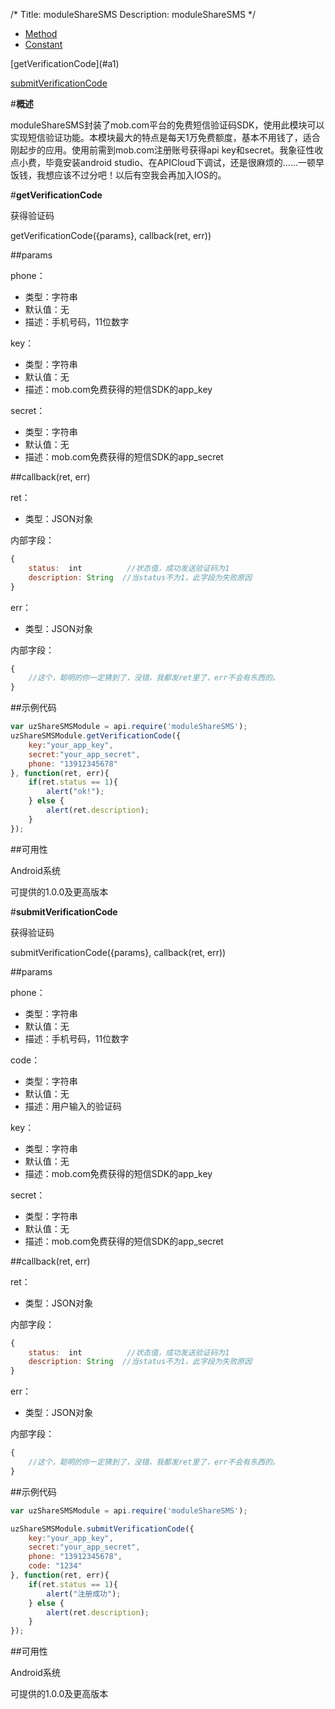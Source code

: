 /*
Title: moduleShareSMS
Description: moduleShareSMS
*/

<ul id="tab" class="clearfix">
	<li class="active"><a href="#method-content">Method</a></li>
	<li><a href="#const-content">Constant</a></li>
</ul>
<div id="method-content">

<div class="outline">
[getVerificationCode](#a1)

[submitVerificationCode](#a2)

</div>

#**概述**

moduleShareSMS封装了mob.com平台的免费短信验证码SDK，使用此模块可以实现短信验证功能。本模块最大的特点是每天1万免费额度，基本不用钱了，适合刚起步的应用。使用前需到mob.com注册账号获得api key和secret。我象征性收点小费，毕竟安装android studio、在APICloud下调试，还是很麻烦的……一顿早饭钱，我想应该不过分吧！以后有空我会再加入IOS的。

#**getVerificationCode**<div id="a1"></div>

获得验证码

getVerificationCode({params}, callback(ret, err))

##params

phone：

- 类型：字符串
- 默认值：无
- 描述：手机号码，11位数字

key：

- 类型：字符串
- 默认值：无
- 描述：mob.com免费获得的短信SDK的app_key

secret：

- 类型：字符串
- 默认值：无
- 描述：mob.com免费获得的短信SDK的app_secret


##callback(ret, err)

ret：

- 类型：JSON对象

内部字段：

```js
{
	status:  int          //状态值，成功发送验证码为1
	description: String  //当status不为1，此字段为失败原因
}

```

err：

- 类型：JSON对象

内部字段：

```js
{
    //这个，聪明的你一定猜到了，没错，我都发ret里了，err不会有东西的。
}
```

##示例代码

```js
var uzShareSMSModule = api.require('moduleShareSMS');
uzShareSMSModule.getVerificationCode({
    key:"your_app_key",
    secret:"your_app_secret",
    phone: "13912345678"
}, function(ret, err){
    if(ret.status == 1){
        alert("ok!");
    } else {
        alert(ret.description);
    }
});
```

##可用性

Android系统

可提供的1.0.0及更高版本




#**submitVerificationCode**<div id="a2"></div>

获得验证码

submitVerificationCode({params}, callback(ret, err))

##params

phone：

- 类型：字符串
- 默认值：无
- 描述：手机号码，11位数字

code：

- 类型：字符串
- 默认值：无
- 描述：用户输入的验证码


key：

- 类型：字符串
- 默认值：无
- 描述：mob.com免费获得的短信SDK的app_key

secret：

- 类型：字符串
- 默认值：无
- 描述：mob.com免费获得的短信SDK的app_secret


##callback(ret, err)

ret：

- 类型：JSON对象

内部字段：

```js
{
	status:  int          //状态值，成功发送验证码为1
	description: String  //当status不为1，此字段为失败原因
}

```

err：

- 类型：JSON对象

内部字段：

```js
{
    //这个，聪明的你一定猜到了，没错，我都发ret里了，err不会有东西的。
}
```

##示例代码

```js
var uzShareSMSModule = api.require('moduleShareSMS');

uzShareSMSModule.submitVerificationCode({
    key:"your_app_key",
    secret:"your_app_secret",
    phone: "13912345678",
    code: "1234"
}, function(ret, err){
    if(ret.status == 1){
        alert("注册成功");
    } else {
        alert(ret.description);
    }
});
```

##可用性

Android系统

可提供的1.0.0及更高版本